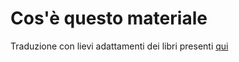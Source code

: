 # Cos'è questo materiale
Traduzione con lievi adattamenti dei libri presenti [qui](https://github.com/getify/You-Dont-Know-JS/tree/2nd-ed)
